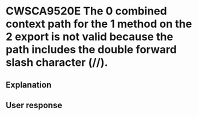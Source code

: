 # CWSCA9520E The 0 combined context path for the 1 method  on the 2 export is not valid because the path includes the double forward slash character (//).

## Explanation

## User response